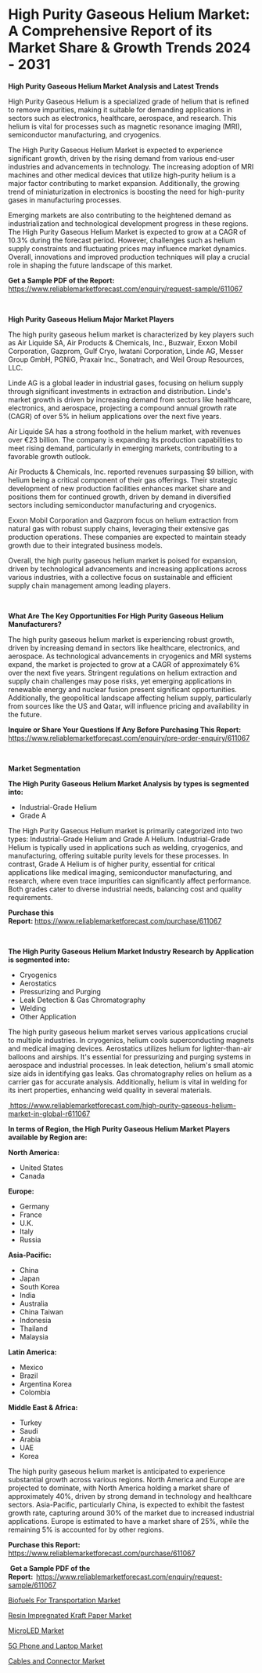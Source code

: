 <p><h1>High Purity Gaseous Helium Market: A Comprehensive Report of its Market Share & Growth Trends 2024 - 2031</h1></p><p><strong>High Purity Gaseous Helium Market Analysis and Latest Trends</strong></p>
<p><p>High Purity Gaseous Helium is a specialized grade of helium that is refined to remove impurities, making it suitable for demanding applications in sectors such as electronics, healthcare, aerospace, and research. This helium is vital for processes such as magnetic resonance imaging (MRI), semiconductor manufacturing, and cryogenics.</p><p>The High Purity Gaseous Helium Market is expected to experience significant growth, driven by the rising demand from various end-user industries and advancements in technology. The increasing adoption of MRI machines and other medical devices that utilize high-purity helium is a major factor contributing to market expansion. Additionally, the growing trend of miniaturization in electronics is boosting the need for high-purity gases in manufacturing processes.</p><p>Emerging markets are also contributing to the heightened demand as industrialization and technological development progress in these regions. The High Purity Gaseous Helium Market is expected to grow at a CAGR of 10.3% during the forecast period. However, challenges such as helium supply constraints and fluctuating prices may influence market dynamics. Overall, innovations and improved production techniques will play a crucial role in shaping the future landscape of this market.</p></p>
<p><strong>Get a Sample PDF of the Report:&nbsp;</strong> <a href="https://www.reliablemarketforecast.com/enquiry/request-sample/611067?utm_campaign=1110&utm_medium=2&utm_source=Github&utm_content=ia&utm_term=29092024&utm_id=high-purity-gaseous-helium">https://www.reliablemarketforecast.com/enquiry/request-sample/611067</a></p>
<p>&nbsp;</p>
<p><strong>High Purity Gaseous Helium Major Market Players</strong></p>
<p><p>The high purity gaseous helium market is characterized by key players such as Air Liquide SA, Air Products & Chemicals, Inc., Buzwair, Exxon Mobil Corporation, Gazprom, Gulf Cryo, Iwatani Corporation, Linde AG, Messer Group GmbH, PGNiG, Praxair Inc., Sonatrach, and Weil Group Resources, LLC. </p><p>Linde AG is a global leader in industrial gases, focusing on helium supply through significant investments in extraction and distribution. Linde's market growth is driven by increasing demand from sectors like healthcare, electronics, and aerospace, projecting a compound annual growth rate (CAGR) of over 5% in helium applications over the next five years.</p><p>Air Liquide SA has a strong foothold in the helium market, with revenues over €23 billion. The company is expanding its production capabilities to meet rising demand, particularly in emerging markets, contributing to a favorable growth outlook.</p><p>Air Products & Chemicals, Inc. reported revenues surpassing $9 billion, with helium being a critical component of their gas offerings. Their strategic development of new production facilities enhances market share and positions them for continued growth, driven by demand in diversified sectors including semiconductor manufacturing and cryogenics.</p><p>Exxon Mobil Corporation and Gazprom focus on helium extraction from natural gas with robust supply chains, leveraging their extensive gas production operations. These companies are expected to maintain steady growth due to their integrated business models.</p><p>Overall, the high purity gaseous helium market is poised for expansion, driven by technological advancements and increasing applications across various industries, with a collective focus on sustainable and efficient supply chain management among leading players.</p></p>
<p>&nbsp;</p>
<p><strong>What Are The Key Opportunities For High Purity Gaseous Helium Manufacturers?</strong></p>
<p><p>The high purity gaseous helium market is experiencing robust growth, driven by increasing demand in sectors like healthcare, electronics, and aerospace. As technological advancements in cryogenics and MRI systems expand, the market is projected to grow at a CAGR of approximately 6% over the next five years. Stringent regulations on helium extraction and supply chain challenges may pose risks, yet emerging applications in renewable energy and nuclear fusion present significant opportunities. Additionally, the geopolitical landscape affecting helium supply, particularly from sources like the US and Qatar, will influence pricing and availability in the future.</p></p>
<p><strong>Inquire or Share Your Questions If Any Before Purchasing This Report:</strong> <a href="https://www.reliablemarketforecast.com/enquiry/pre-order-enquiry/611067?utm_campaign=1110&utm_medium=2&utm_source=Github&utm_content=ia&utm_term=29092024&utm_id=high-purity-gaseous-helium">https://www.reliablemarketforecast.com/enquiry/pre-order-enquiry/611067</a></p>
<p>&nbsp;</p>
<p><strong>Market Segmentation</strong></p>
<p><strong>The High Purity Gaseous Helium Market Analysis by types is segmented into:</strong></p>
<p><ul><li>Industrial-Grade Helium</li><li>Grade A</li></ul></p>
<p><p>The High Purity Gaseous Helium market is primarily categorized into two types: Industrial-Grade Helium and Grade A Helium. Industrial-Grade Helium is typically used in applications such as welding, cryogenics, and manufacturing, offering suitable purity levels for these processes. In contrast, Grade A Helium is of higher purity, essential for critical applications like medical imaging, semiconductor manufacturing, and research, where even trace impurities can significantly affect performance. Both grades cater to diverse industrial needs, balancing cost and quality requirements.</p></p>
<p><strong>Purchase this Report:&nbsp;</strong><a href="https://www.reliablemarketforecast.com/purchase/611067?utm_campaign=1110&utm_medium=2&utm_source=Github&utm_content=ia&utm_term=29092024&utm_id=high-purity-gaseous-helium">https://www.reliablemarketforecast.com/purchase/611067</a></p>
<p>&nbsp;</p>
<p><strong>The High Purity Gaseous Helium Market Industry Research by Application is segmented into:</strong></p>
<p><ul><li>Cryogenics</li><li>Aerostatics</li><li>Pressurizing and Purging</li><li>Leak Detection & Gas Chromatography</li><li>Welding</li><li>Other Application</li></ul></p>
<p><p>The high purity gaseous helium market serves various applications crucial to multiple industries. In cryogenics, helium cools superconducting magnets and medical imaging devices. Aerostatics utilizes helium for lighter-than-air balloons and airships. It's essential for pressurizing and purging systems in aerospace and industrial processes. In leak detection, helium's small atomic size aids in identifying gas leaks. Gas chromatography relies on helium as a carrier gas for accurate analysis. Additionally, helium is vital in welding for its inert properties, enhancing weld quality in several materials.</p></p>
<p><a href="https://www.reliablemarketforecast.com/high-purity-gaseous-helium-market-in-global-r611067?utm_campaign=1110&utm_medium=2&utm_source=Github&utm_content=ia&utm_term=29092024&utm_id=high-purity-gaseous-helium">&nbsp;https://www.reliablemarketforecast.com/high-purity-gaseous-helium-market-in-global-r611067</a></p>
<p><strong>In terms of Region, the High Purity Gaseous Helium Market Players available by Region are:</strong></p>
<p>
    <p> <strong> North America: </strong>
        <ul>
            <li>United States</li>
            <li>Canada</li>
        </ul>
        </p> 
    <p> <strong> Europe: </strong>
        <ul>
            <li>Germany</li>
            <li>France</li>
            <li>U.K.</li>
            <li>Italy</li>
            <li>Russia</li>
        </ul>
        </p> 
    <p> <strong> Asia-Pacific: </strong>
        <ul>
            <li>China</li>
            <li>Japan</li>
            <li>South Korea</li>
            <li>India</li>
            <li>Australia</li>
            <li>China Taiwan</li>
            <li>Indonesia</li>
            <li>Thailand</li>
            <li>Malaysia</li>
        </ul>
        </p> 
    <p> <strong> Latin America: </strong>
        <ul>
            <li>Mexico</li>
            <li>Brazil</li>
            <li>Argentina Korea</li>
            <li>Colombia</li>
        </ul>
        </p> 
    <p> <strong> Middle East & Africa: </strong>
        <ul>
            <li>Turkey</li>
            <li>Saudi</li>
            <li>Arabia</li>
            <li>UAE</li>
            <li>Korea</li>
        </ul>
    </p>
    </p>
<p><p>The high purity gaseous helium market is anticipated to experience substantial growth across various regions. North America and Europe are projected to dominate, with North America holding a market share of approximately 40%, driven by strong demand in technology and healthcare sectors. Asia-Pacific, particularly China, is expected to exhibit the fastest growth rate, capturing around 30% of the market due to increased industrial applications. Europe is estimated to have a market share of 25%, while the remaining 5% is accounted for by other regions.</p></p>
<p><strong>Purchase this Report: </strong><a href="https://www.reliablemarketforecast.com/purchase/611067?utm_campaign=1110&utm_medium=2&utm_source=Github&utm_content=ia&utm_term=29092024&utm_id=high-purity-gaseous-helium">https://www.reliablemarketforecast.com/purchase/611067</a></p>
<p>&nbsp;<strong>Get a Sample PDF of the Report:&nbsp;&nbsp;</strong><a href="https://www.reliablemarketforecast.com/enquiry/request-sample/611067?utm_campaign=1110&utm_medium=2&utm_source=Github&utm_content=ia&utm_term=29092024&utm_id=high-purity-gaseous-helium">https://www.reliablemarketforecast.com/enquiry/request-sample/611067</a></p>
<p><strong></strong></p>
<p><p><a href="https://www.linkedin.com/pulse/biofuels-transportation-market-research-report-exploring-size-wyapc?utm_campaign=1110&utm_medium=2&utm_source=Github&utm_content=ia&utm_term=29092024&utm_id=high-purity-gaseous-helium">Biofuels For Transportation Market</a></p><p><a href="https://www.linkedin.com/pulse/resin-impregnated-kraft-paper-market-global-insights-regional-lqqxc?utm_campaign=1110&utm_medium=2&utm_source=Github&utm_content=ia&utm_term=29092024&utm_id=high-purity-gaseous-helium">Resin Impregnated Kraft Paper Market</a></p><p><a href="https://issuu.com/reportprime-2/docs/microled-market-size-2030.pptx_bc2a1d80458408?utm_campaign=1110&utm_medium=2&utm_source=Github&utm_content=ia&utm_term=29092024&utm_id=high-purity-gaseous-helium">MicroLED Market</a></p><p><a href="https://github.com/WillieWoodard/Market-Research-Report-List-6/blob/main/5g-phone-and-laptop-market.md?utm_campaign=1110&utm_medium=2&utm_source=Github&utm_content=ia&utm_term=29092024&utm_id=high-purity-gaseous-helium">5G Phone and Laptop Market</a></p><p><a href="https://issuu.com/reportprime-2/docs/cables-and-connector-market-size-20_94ca27ff70ee90?utm_campaign=1110&utm_medium=2&utm_source=Github&utm_content=ia&utm_term=29092024&utm_id=high-purity-gaseous-helium">Cables and Connector Market</a></p></p>
